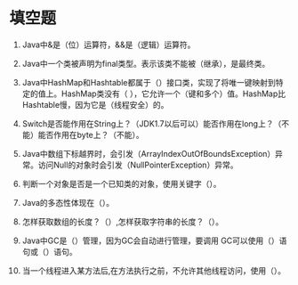 # 填空题

1. Java中&是（位）运算符，&&是（逻辑）运算符。

2. Java中一个类被声明为final类型。表示该类不能被（继承），是最终类。

3. Java中HashMap和Hashtable都属于（）接口类，实现了将唯一键映射到特定的值上。HashMap类没有（ ），它允许一个（键和多个）值。HashMap比Hashtable慢，因为它是（线程安全）的。

4. Switch是否能作用在String上？（JDK1.7以后可以）能否作用在long上？（不能）能否作用在byte上？（不能）。

5. Java中数组下标越界时，会引发（ArrayIndexOutOfBoundsException）异常。访问Null的对象时会引发（NullPointerException）异常。

6. 判断一个对象是否是一个已知类的对象，使用关键字（）。

7. Java的多态性体现在（）。

8. 怎样获取数组的长度？（）,怎样获取字符串的长度？（）。

9. Java中GC是（）管理，因为GC会自动进行管理，要调用  GC可以使用（）语句或（）语句。

10. 当一个线程进入某方法后,在方法执行之前，不允许其他线程访问，使用（）。



